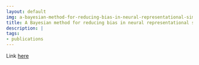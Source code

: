 ```yaml
---
layout: default
img: a-bayesian-method-for-reducing-bias-in-neural-representational-similarity-analysis.png
title: A Bayesian method for reducing bias in neural representational similarity analysis
description: |
tags:
- publications
---
```

Link [here](http://papers.nips.cc/paper/6131-a-bayesian-method-for-reducing-bias-in-neural-representational-similarity-analysis)
